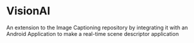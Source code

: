 # VisionAI
An extension to the Image Captioning repository by integrating it with an Android Application to make a real-time scene descriptor application
